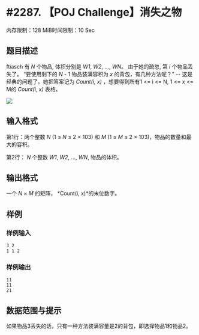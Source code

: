 # #2287. 【POJ Challenge】消失之物

内存限制：128 MiB时间限制：10 Sec

## 题目描述

ftiasch 有 *N* 个物品, 体积分别是 *W1*, *W2*, ..., *WN*。 由于她的疏忽, 第 *i* 个物品丢失了。 &ldquo;要使用剩下的 *N* - 1 物品装满容积为 *x* 的背包，有几种方法呢？&rdquo; -- 这是经典的问题了。她把答案记为 *Count(i, x)* ，想要得到所有1 <= i <= N, 1 <= x <= M的 *Count(i, x)* 表格。

![](http://media.openjudge.cn/images/g3197_1.png)

## 输入格式

  

第1行：两个整数 *N* (1 &le; *N* &le; 2 &times; 103) 和 *M* (1 &le; *M* &le; 2 &times; 103)，物品的数量和最大的容积。

第2行： *N* 个整数 *W1*, *W2*, ..., *WN*, 物品的体积。

## 输出格式

  

一个 *N* &times; *M* 的矩阵， *Count(i, x)*的末位数字。

## 样例

### 样例输入

    
    3 2
    1 1 2
    
    

### 样例输出

    
    11
    11
    21
    
    

## 数据范围与提示

如果物品3丢失的话，只有一种方法装满容量是2的背包，即选择物品1和物品2。
